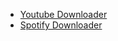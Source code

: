 
- [Youtube Downloader](https://github.com/Abdulrahman-Yasser/Youtube-Downloader-Python)
- [Spotify Downloader](https://github.com/Abdulrahman-Yasser/Spotify-Downloader-Python)
